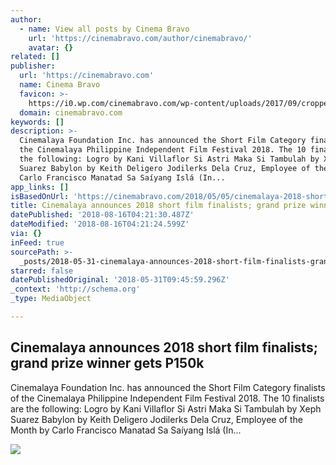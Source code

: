 ```yaml
---
author:
  - name: View all posts by Cinema Bravo
    url: 'https://cinemabravo.com/author/cinemabravo/'
    avatar: {}
related: []
publisher:
  url: 'https://cinemabravo.com'
  name: Cinema Bravo
  favicon: >-
    https://i0.wp.com/cinemabravo.com/wp-content/uploads/2017/09/cropped-cinema-bravo-square-logo.jpg?fit=192%2C192&ssl=1
  domain: cinemabravo.com
keywords: []
description: >-
  Cinemalaya Foundation Inc. has announced the Short Film Category finalists of
  the Cinemalaya Philippine Independent Film Festival 2018. The 10 finalists are
  the following: Logro by Kani Villaflor Si Astri Maka Si Tambulah by Xeph
  Suarez Babylon by Keith Deligero Jodilerks Dela Cruz, Employee of the Month by
  Carlo Francisco Manatad Sa Saíyang Islá (In...
app_links: []
isBasedOnUrl: 'https://cinemabravo.com/2018/05/05/cinemalaya-2018-short-films/'
title: Cinemalaya announces 2018 short film finalists; grand prize winner gets P150k
datePublished: '2018-08-16T04:21:30.487Z'
dateModified: '2018-08-16T04:21:24.599Z'
via: {}
inFeed: true
sourcePath: >-
  _posts/2018-05-31-cinemalaya-announces-2018-short-film-finalists-grand-prize.md
starred: false
datePublishedOriginal: '2018-05-31T09:45:59.296Z'
_context: 'http://schema.org'
_type: MediaObject

---
```

<article style=""><h1>Cinemalaya announces 2018 short film finalists; grand prize winner gets P150k</h1><p>Cinemalaya Foundation Inc. has announced the Short Film Category finalists of the Cinemalaya Philippine Independent Film Festival 2018. The 10 finalists are the following: Logro by Kani Villaflor Si Astri Maka Si Tambulah by Xeph Suarez Babylon by Keith Deligero Jodilerks Dela Cruz, Employee of the Month by Carlo Francisco Manatad Sa Saíyang Islá (In...</p><img src="https://i0.wp.com/cinemabravo.com/wp-content/uploads/2016/08/cinemalaya-film-festival-2017.png?fit=800%2C419&amp;ssl=1" /></article>